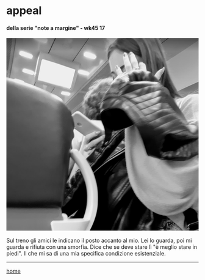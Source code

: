 # appeal   

#### della serie "note a margine" - wk45 17  
![](/interarete127.png "RomaCiampino")  

Sul treno gli amici le indicano il posto accanto al mio. Lei lo guarda, poi mi guarda e rifiuta con una smorfia. Dice che se deve stare lì "è meglio stare in piedi". Il che mi sa di una mia specifica condizione esistenziale.  
  
---  
[home](/interarete.md) 